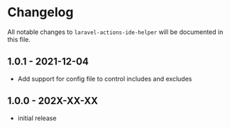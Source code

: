 # Changelog

All notable changes to `laravel-actions-ide-helper` will be documented in this file.

## 1.0.1 - 2021-12-04

-   Add support for config file to control includes and excludes

## 1.0.0 - 202X-XX-XX

-   initial release
